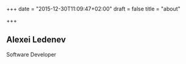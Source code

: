 +++
date = "2015-12-30T11:09:47+02:00"
draft = false
title = "about"

+++

## Alexei Ledenev

Software Developer
